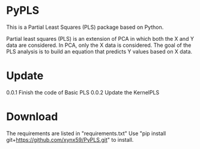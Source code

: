 # PyPLS
This is a Partial Least Squares (PLS) package based on Python.

Partial least squares (PLS) is an extension of PCA in which both the  X and Y data are considered. In PCA, only the X data is considered. The goal of the PLS analysis is to build an equation that predicts Y values based on X data.

# Update
0.0.1 Finish the code of Basic PLS
0.0.2 Update the KernelPLS

# Download
The requirements are listed in "requirements.txt"
Use "pip install git+https://github.com/xynx59/PyPLS.git" to install.


